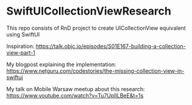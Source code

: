 # SwiftUICollectionViewResearch
This repo consists of RnD project to create UICollectionView equivalent using SwiftUI

Inspiration: https://talk.objc.io/episodes/S01E167-building-a-collection-view-part-1

My blogpost explaining the implementation: https://www.netguru.com/codestories/the-missing-collection-view-in-swiftui

My talk on Mobile Warsaw meetup about this research: https://www.youtube.com/watch?v=Tu7UpIlLBeE&t=1s
